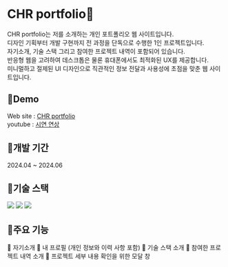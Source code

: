 ﻿# CHR portfolio🌟

 CHR portfolio는 저를 소개하는 개인 포트폴리오 웹 사이트입니다.\
디자인 기획부터 개발 구현까지 전 과정을 단독으로 수행한 1인 프로젝트입니다.\
자기소개, 기술 스택 그리고 참여한 프로젝트 내역이 포함되어 있습니다.\
반응형 웹을 고려하여 데스크톱은 물론 휴대폰에서도 최적화된 UX를 제공합니다.\
미니멀하고 절제된 UI 디자인으로 직관적인 정보 전달과 사용성에 초점을 맞춘 웹 사이트입니다.

 ## 💫Demo
 
Web site : [CHR portfolio](https://chr0405-portfolio.vercel.app/)\
youtube : [시연 연상](https://youtu.be/fh2z5ffxiVk)

## 🔔개발 기간

2024.04 ~ 2024.06

## 🎁기술 스택
<p>
 <img src="https://img.shields.io/badge/TypeScript-007ACC?style=for-the-badge&logo=typescript&logoColor=white"/>
 <img src="https://img.shields.io/badge/Next.js-000?logo=nextdotjs&logoColor=fff&style=for-the-badge"/>
 <img src="https://img.shields.io/badge/cssmodules-ffffff?logo=cssmodules&logoColor=000000&style=for-the-badge"/>
</p>

## 🔑주요 기능
🔸 자기소개
🔸 내 프로필 (개인 정보와 이력 사항 포함)
🔸 기술 스택 소개
🔸 참여한 프로젝트 내역 소개
🔸 프로젝트 세부 내용 확인을 위한 모달 창
